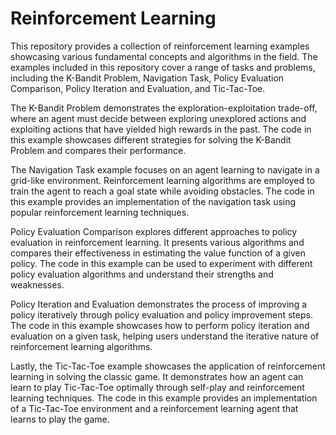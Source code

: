 # Reinforcement Learning


This repository provides a collection of reinforcement learning examples showcasing various fundamental concepts and algorithms in the field. The examples included in this repository cover a range of tasks and problems, including the K-Bandit Problem, Navigation Task, Policy Evaluation Comparison, Policy Iteration and Evaluation, and Tic-Tac-Toe.

The K-Bandit Problem demonstrates the exploration-exploitation trade-off, where an agent must decide between exploring unexplored actions and exploiting actions that have yielded high rewards in the past. The code in this example showcases different strategies for solving the K-Bandit Problem and compares their performance.

The Navigation Task example focuses on an agent learning to navigate in a grid-like environment. Reinforcement learning algorithms are employed to train the agent to reach a goal state while avoiding obstacles. The code in this example provides an implementation of the navigation task using popular reinforcement learning techniques.

Policy Evaluation Comparison explores different approaches to policy evaluation in reinforcement learning. It presents various algorithms and compares their effectiveness in estimating the value function of a given policy. The code in this example can be used to experiment with different policy evaluation algorithms and understand their strengths and weaknesses.

Policy Iteration and Evaluation demonstrates the process of improving a policy iteratively through policy evaluation and policy improvement steps. The code in this example showcases how to perform policy iteration and evaluation on a given task, helping users understand the iterative nature of reinforcement learning algorithms.

Lastly, the Tic-Tac-Toe example showcases the application of reinforcement learning in solving the classic game. It demonstrates how an agent can learn to play Tic-Tac-Toe optimally through self-play and reinforcement learning techniques. The code in this example provides an implementation of a Tic-Tac-Toe environment and a reinforcement learning agent that learns to play the game.

